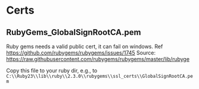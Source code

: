 # Certs

## RubyGems_GlobalSignRootCA.pem

Ruby gems needs a valid public cert, it can fail on windows.
Ref https://github.com/rubygems/rubygems/issues/1745
Source: https://raw.githubusercontent.com/rubygems/rubygems/master/lib/rubyge

Copy this file to your ruby dir, e.g., to
`C:\\Ruby23\\lib\\ruby\\2.3.0\\rubygems\\ssl_certs\\GlobalSignRootCA.pem`